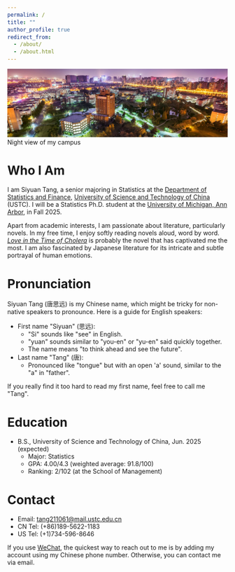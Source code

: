 ```yaml
---
permalink: /
title: ""
author_profile: true
redirect_from: 
  - /about/
  - /about.html
---
```


![USTC night view.](/images/en.ustc.edu.cn.jpeg)
Night view of my campus

Who I Am
======
I am Siyuan Tang, a senior majoring in Statistics at the <a href="https://en.business.ustc.edu.cn/audsf/list.htm" target="_blank">Department of Statistics and Finance</a>, <a href="https://en.ustc.edu.cn/" target="_blank">University of Science and Technology of China</a> (USTC). I will be a Statistics Ph.D. student at the <a href="https://umich.edu" target="_blank"> University of Michigan, Ann Arbor</a>, in Fall 2025.

Apart from academic interests, I am passionate about literature, particularly novels. In my free time, I enjoy softly reading novels aloud, word by word. <a href="https://en.wikipedia.org/wiki/Love_in_the_Time_of_Cholera" target="_blank">*Love in the Time of Cholera*</a> is probably the novel that has captivated me the most. I am also fascinated by Japanese literature for its intricate and subtle portrayal of human emotions.

Pronunciation
======
Siyuan Tang (唐思远) is my Chinese name, which might be tricky for non-native speakers to pronounce. Here is a guide for English speakers:
- First name "Siyuan" (思远):
  - "Si" sounds like "see" in English.
  - "yuan" sounds similar to "you-en" or "yu-en" said quickly together.
  - The name means "to think ahead and see the future".
- Last name "Tang" (唐):
  - Pronounced like "tongue" but with an open 'a' sound, similar to the "a" in "father".

If you really find it too hard to read my first name, feel free to call me "Tang".

Education
======
* B.S., University of Science and Technology of China, Jun. 2025 (expected)
  *  Major: Statistics
  *  GPA: 4.00/4.3 (weighted average: 91.8/100)
  *  Ranking: 2/102 (at the School of Management)

<!--
Honors and Awards
======
* Outstanding Undergraduate Graduate Award (University of Science and Technology of China, 2025)
* Outstanding Student Scholarships (University of Science and Technology of China, 2022, 2023, and 2024)
-->

Contact
======
* Email: tang211061@mail.ustc.edu.cn
* CN Tel: (+86)189-5622-1183
* US Tel: (+1)734-596-8646

If you use <a href="https://www.wechat.com/" target="_blank">WeChat</a>, the quickest way to reach out to me is by adding my account using my Chinese phone number. Otherwise, you can contact me via email.
